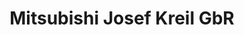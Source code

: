 ---
title: "Mitsubishi Josef Kreil GbR"
url: /bad-fuessing/mitsubishi-josef-kreil-gbr/
shop: Autowerkstatt
---